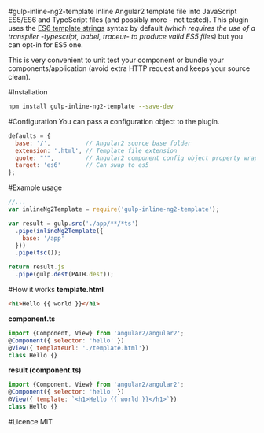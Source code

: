 #gulp-inline-ng2-template
Inline Angular2 template file into JavaScript ES5/ES6 and TypeScript files (and possibly more - not tested).
This plugin uses the [ES6 template strings](https://github.com/lukehoban/es6features#template-strings) syntax by default _(which requires the use of a transpiler -typescript, babel, traceur- to produce valid ES5 files)_ but you can opt-in for ES5 one.

This is very convenient to unit test your component or bundle your components/application (avoid extra HTTP request and keeps your source clean).

#Installation
```bash
npm install gulp-inline-ng2-template --save-dev
```

#Configuration
You can pass a configuration object to the plugin.
```javascript
defaults = {
  base: '/',          // Angular2 source base folder
  extension: '.html', // Template file extension
  quote: "'",         // Angular2 component config object property wrapping quote
  target: 'es6'       // Can swap to es5
};
```

#Example usage
```javascript
//...
var inlineNg2Template = require('gulp-inline-ng2-template');

var result = gulp.src('./app/**/*ts')
  .pipe(inlineNg2Template({
    base: '/app'
  }))
  .pipe(tsc());

return result.js
  .pipe(gulp.dest(PATH.dest));
```

#How it works
__template.html__
```html
<h1>Hello {{ world }}</h1>
```

__component.ts__
```javascript
import {Component, View} from 'angular2/angular2';
@Component({ selector: 'hello' })
@View({ templateUrl: './template.html'})
class Hello {}
```

__result (component.ts)__
```javascript
import {Component, View} from 'angular2/angular2';
@Component({ selector: 'hello' })
@View({ template: `<h1>Hello {{ world }}</h1>`})
class Hello {}
```

#Licence
MIT
